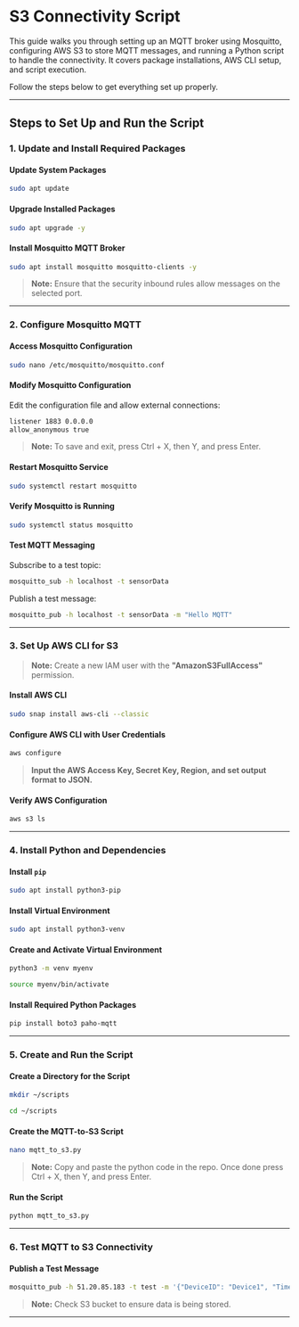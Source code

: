 # S3 Connectivity Script

This guide walks you through setting up an MQTT broker using Mosquitto, configuring AWS S3 to store MQTT messages, and running a Python script to handle the connectivity. It covers package installations, AWS CLI setup, and script execution.

Follow the steps below to get everything set up properly.

---

## Steps to Set Up and Run the Script

### 1. Update and Install Required Packages

#### Update System Packages

```bash
sudo apt update
```

#### Upgrade Installed Packages

```bash
sudo apt upgrade -y
```

#### Install Mosquitto MQTT Broker

```bash
sudo apt install mosquitto mosquitto-clients -y
```

> **Note:** Ensure that the security inbound rules allow messages on the selected port.

---

### 2. Configure Mosquitto MQTT

#### Access Mosquitto Configuration

```bash
sudo nano /etc/mosquitto/mosquitto.conf
```

#### Modify Mosquitto Configuration

Edit the configuration file and allow external connections:

```bash
listener 1883 0.0.0.0
allow_anonymous true
```
> **Note:** To save and exit, press Ctrl + X, then Y, and press Enter.

#### Restart Mosquitto Service

```bash
sudo systemctl restart mosquitto
```

#### Verify Mosquitto is Running

```bash
sudo systemctl status mosquitto
```

#### Test MQTT Messaging

Subscribe to a test topic:

```bash
mosquitto_sub -h localhost -t sensorData
```

Publish a test message:

```bash
mosquitto_pub -h localhost -t sensorData -m "Hello MQTT"
```

---

### 3. Set Up AWS CLI for S3

> **Note:** Create a new IAM user with the **"AmazonS3FullAccess"** permission.

#### Install AWS CLI

```bash
sudo snap install aws-cli --classic
```

#### Configure AWS CLI with User Credentials

```bash
aws configure
```

> **Input the AWS Access Key, Secret Key, Region, and set output format to JSON.**

#### Verify AWS Configuration

```bash
aws s3 ls
```

---

### 4. Install Python and Dependencies

#### Install `pip`

```bash
sudo apt install python3-pip
```

#### Install Virtual Environment

```bash
sudo apt install python3-venv
```

#### Create and Activate Virtual Environment

```bash
python3 -m venv myenv
```
```bash
source myenv/bin/activate
```

#### Install Required Python Packages

```bash
pip install boto3 paho-mqtt
```

---

### 5. Create and Run the Script

#### Create a Directory for the Script

```bash
mkdir ~/scripts
```
```bash
cd ~/scripts
```

#### Create the MQTT-to-S3 Script

```bash
nano mqtt_to_s3.py
```
> **Note:** Copy and paste the python code in the repo. Once done press Ctrl + X, then Y, and press Enter.

#### Run the Script

```bash
python mqtt_to_s3.py
```

---

### 6. Test MQTT to S3 Connectivity

#### Publish a Test Message

```bash
mosquitto_pub -h 51.20.85.183 -t test -m '{"DeviceID": "Device1", "Timestamp": "2025-02-06T12:00:00Z", "Data": "SampleData"}'
```
> **Note:** Check S3 bucket to ensure data is being stored.
---
